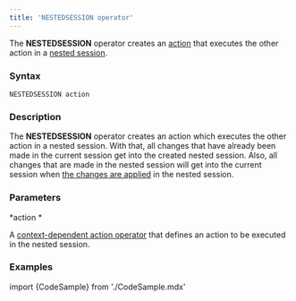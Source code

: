 ```yaml
---
title: 'NESTEDSESSION operator'
---
```


The **NESTEDSESSION** operator creates an [action](Actions.md) that executes the other action in a [nested session](New_session_NEWSESSION_NESTEDSESSION.md#nested-sessions).

### Syntax

    NESTEDSESSION action 

### Description

The **NESTEDSESSION** operator creates an action which executes the other action in a nested session. With that, all changes that have already been made in the current session get into the created nested session. Also, all changes that are made in the nested session will get into the current session when [the changes are applied](Apply_changes_APPLY.md) in the nested session.

### Parameters

*action *

A [context-dependent action operator](Action_operator.md#context-dependent-operators) that defines an action to be executed in the nested session.

### Examples


import {CodeSample} from './CodeSample.mdx'

<CodeSample url="http://documentation.lsfusion.org:5000/sample?file=ActionSample&block=nestedsession"/>

  
